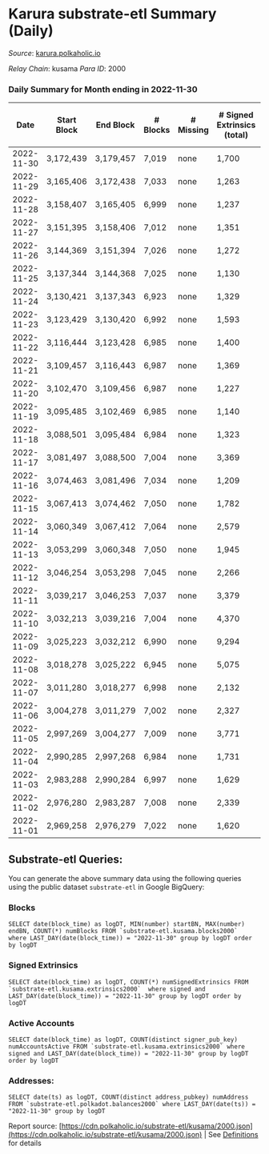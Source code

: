 # Karura substrate-etl Summary (Daily)

_Source_: [karura.polkaholic.io](https://karura.polkaholic.io)

*Relay Chain*: kusama
*Para ID*: 2000



### Daily Summary for Month ending in 2022-11-30


| Date | Start Block | End Block | # Blocks | # Missing | # Signed Extrinsics (total) | # Active Accounts | # Addresses with Balances | # Events | # Transfers | # XCM Transfers In | # XCM Transfers Out |
| ---- | ----------- | --------- | -------- | --------- | --------------------------- | ----------------- | ------------------------- | -------- | ----------- | ------------------ | ------------------- |
| 2022-11-30 | 3,172,439 | 3,179,457 | 7,019 | none  | 1,700 | 177 | 93,716 | 78,755 | 6,129 ($410,550.47) | 119 ($46,584.20) | 126 ($71,421.40) |
| 2022-11-29 | 3,165,406 | 3,172,438 | 7,033 | none  | 1,263 | 173 | 93,682 | 74,174 | 5,448 ($243,563.81) | 88 ($27,312.43) | 110 ($43,663.32) |
| 2022-11-28 | 3,158,407 | 3,165,405 | 6,999 | none  | 1,237 | 136 | 93,655 | 73,334 | 5,262 ($174,474.36) | 89 ($29,488.76) | 114 ($42,341.44) |
| 2022-11-27 | 3,151,395 | 3,158,406 | 7,012 | none  | 1,351 | 135 | 93,641 | 74,418 | 5,411 ($226,937.34) | 100 ($36,701.56) | 84 ($36,319.41) |
| 2022-11-26 | 3,144,369 | 3,151,394 | 7,026 | none  | 1,272 | 136 | 93,625 | 74,109 | 5,479 ($197,844.03) | 70 ($40,663.60) | 99 ($29,190.55) |
| 2022-11-25 | 3,137,344 | 3,144,368 | 7,025 | none  | 1,130 | 129 | 93,608 | 72,154 | 5,162 ($322,240.21) | 50 ($15,131.35) | 69 ($57,970.66) |
| 2022-11-24 | 3,130,421 | 3,137,343 | 6,923 | none  | 1,329 | 178 | 93,596 | 73,572 | 5,367 ($311,609.99) | 92 ($34,577.79) | 110 ($52,317.66) |
| 2022-11-23 | 3,123,429 | 3,130,420 | 6,992 | none  | 1,593 | 189 | 93,566 | 76,486 | 5,863 ($292,573.85) | 54 ($19,247.87) | 65 ($25,553.15) |
| 2022-11-22 | 3,116,444 | 3,123,428 | 6,985 | none  | 1,400 | 159 |  | 75,663 | 5,674 ($202,718.83) | 142 ($31,809.55) | 157 ($38,919.61) |
| 2022-11-21 | 3,109,457 | 3,116,443 | 6,987 | none  | 1,369 | 155 | 93,518 | 74,482 | 5,537 ($328,204.70) | 72 ($24,427.69) | 78 ($18,172.88) |
| 2022-11-20 | 3,102,470 | 3,109,456 | 6,987 | none  | 1,227 | 160 |  | 73,031 | 5,240 ($412,135.94) | 75 ($20,201.66) | 91 ($58,768.01) |
| 2022-11-19 | 3,095,485 | 3,102,469 | 6,985 | none  | 1,140 | 131 |  | 71,656 | 5,028 ($164,820.75) | 67 ($16,153.10) | 63 ($17,221.49) |
| 2022-11-18 | 3,088,501 | 3,095,484 | 6,984 | none  | 1,323 | 175 |  | 74,147 | 5,410 ($313,354.28) | 78 ($36,926.65) | 90 ($38,045.16) |
| 2022-11-17 | 3,081,497 | 3,088,500 | 7,004 | none  | 3,369 | 174 |  | 85,437 | 5,448 ($495,709.08) | 75 ($19,257.68) | 95 ($217,489.68) |
| 2022-11-16 | 3,074,463 | 3,081,496 | 7,034 | none  | 1,209 | 177 | 93,390 | 73,120 | 5,257 ($290,560.04) | 62 ($14,469.41) | 76 ($25,490.67) |
| 2022-11-15 | 3,067,413 | 3,074,462 | 7,050 | none  | 1,782 | 201 |  | 78,528 | 5,949 ($415,421.59) | 108 ($38,195.71) | 139 ($60,926.33) |
| 2022-11-14 | 3,060,349 | 3,067,412 | 7,064 | none  | 2,579 | 273 | 93,276 | 85,456 | 6,707 ($625,968.09) | 151 ($69,481.39) | 170 ($97,867.38) |
| 2022-11-13 | 3,053,299 | 3,060,348 | 7,050 | none  | 1,945 | 232 | 93,169 | 79,575 | 6,083 ($448,449.80) | 106 ($49,260.58) | 113 ($75,257.09) |
| 2022-11-12 | 3,046,254 | 3,053,298 | 7,045 | none  | 2,266 | 216 |  | 82,942 | 6,457 ($512,753.95) | 176 ($65,387.34) | 163 ($79,272.37) |
| 2022-11-11 | 3,039,217 | 3,046,253 | 7,037 | none  | 3,379 | 204 | 92,974 | 91,694 | 7,408 ($2,986,738.71) | 221 ($126,714.88) | 236 ($143,265.27) |
| 2022-11-10 | 3,032,213 | 3,039,216 | 7,004 | none  | 4,370 | 243 |  | 99,170 | 8,032 ($1,076,705.90) | 288 ($169,054.49) | 309 ($153,134.62) |
| 2022-11-09 | 3,025,223 | 3,032,212 | 6,990 | none  | 9,294 | 346 | 92,896 | 142,257 | 13,401 ($9,333,056.68) | 498 ($428,333.45) | 451 ($436,365.21) |
| 2022-11-08 | 3,018,278 | 3,025,222 | 6,945 | none  | 5,075 | 268 |  | 104,841 | 9,060 ($1,898,804.01) | 226 ($208,643.17) | 226 ($180,565.75) |
| 2022-11-07 | 3,011,280 | 3,018,277 | 6,998 | none  | 2,132 | 218 |  | 82,187 | 6,474 ($1,045,269.79) | 164 ($82,758.64) | 203 ($105,117.73) |
| 2022-11-06 | 3,004,278 | 3,011,279 | 7,002 | none  | 2,327 | 224 |  | 83,677 | 6,833 ($844,219.86) | 139 ($68,158.02) | 145 ($73,033.86) |
| 2022-11-05 | 2,997,269 | 3,004,277 | 7,009 | none  | 3,771 | 253 |  | 94,245 | 7,720 ($1,215,182.12) | 184 ($126,490.91) | 230 ($154,524.86) |
| 2022-11-04 | 2,990,285 | 2,997,268 | 6,984 | none  | 1,731 | 196 | 92,812 | 78,649 | 6,017 ($267,025.45) | 153 ($24,999.71) | 215 ($61,563.57) |
| 2022-11-03 | 2,983,288 | 2,990,284 | 6,997 | none  | 1,629 | 242 | 92,794 | 77,183 | 5,792 ($784,751.71) | 97 ($34,337.79) | 166 ($198,154.48) |
| 2022-11-02 | 2,976,280 | 2,983,287 | 7,008 | none  | 2,339 | 255 | 92,772 | 84,447 | 6,682 ($768,125.43) | 208 ($66,737.15) | 248 ($103,573.95) |
| 2022-11-01 | 2,969,258 | 2,976,279 | 7,022 | none  | 1,620 | 244 | 92,761 | 77,777 | 5,901 ($458,052.13) | 121 ($60,344.02) | 138 ($90,457.83) |

## Substrate-etl Queries:
You can generate the above summary data using the following queries using the public dataset `substrate-etl` in Google BigQuery:


### Blocks
```
SELECT date(block_time) as logDT, MIN(number) startBN, MAX(number) endBN, COUNT(*) numBlocks FROM `substrate-etl.kusama.blocks2000`  where LAST_DAY(date(block_time)) = "2022-11-30" group by logDT order by logDT
```


### Signed Extrinsics
```
SELECT date(block_time) as logDT, COUNT(*) numSignedExtrinsics FROM `substrate-etl.kusama.extrinsics2000`  where signed and LAST_DAY(date(block_time)) = "2022-11-30" group by logDT order by logDT
```


### Active Accounts
```
SELECT date(block_time) as logDT, COUNT(distinct signer_pub_key) numAccountsActive FROM `substrate-etl.kusama.extrinsics2000` where signed and LAST_DAY(date(block_time)) = "2022-11-30" group by logDT order by logDT
```


### Addresses:
```
SELECT date(ts) as logDT, COUNT(distinct address_pubkey) numAddress FROM `substrate-etl.polkadot.balances2000` where LAST_DAY(date(ts)) = "2022-11-30" group by logDT
```



Report source: [https://cdn.polkaholic.io/substrate-etl/kusama/2000.json](https://cdn.polkaholic.io/substrate-etl/kusama/2000.json) | See [Definitions](/DEFINITIONS.md) for details

